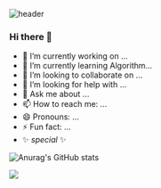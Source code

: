 ![header](https://capsule-render.vercel.app/api?&type=rect&text=%20Jeong%20Mo%20&fontColor=f9cf95&height=200&fontAlign=40&fontSize=50&animation=twinkling&desc=WorkSpace&descAlign=68&descSize=30&color=0:8b7e74,100:3c4c3d)


### Hi there 👋

- 🔭 I’m currently working on ... 
- 🌱 I’m currently learning Algorithm...
- 👯 I’m looking to collaborate on ...
- 🤔 I’m looking for help with ...
- 💬 Ask me about ...
- 📫 How to reach me: ...
- 😄 Pronouns: ...
- ⚡ Fun fact: ...
- ✨ _special_ ✨

![Anurag's GitHub stats](https://github-readme-stats.vercel.app/api?username=JeongmoRYU&theme=gruvbox&show_icons=true)


<a href="링크 주소입력하삼" target="_blank"><img src="https://img.shields.io/badge/뱃지레이블-f5e29f?style=flat&logo=bookstack&logoColor=0e2e2a"/></a>
